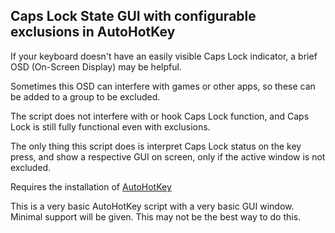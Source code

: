 ## Caps Lock State GUI with configurable exclusions in AutoHotKey

If your keyboard doesn't have an easily visible Caps Lock indicator, a brief OSD (On-Screen Display) may be helpful.

Sometimes this OSD can interfere with games or other apps, so these can be added to a group to be excluded.

The script does not interfere with or hook Caps Lock function, and Caps Lock is still fully functional even with exclusions.

The only thing this script does is interpret Caps Lock status on the key press, and show a respective GUI on screen, only if the active window is not excluded.

Requires the installation of [AutoHotKey](https://www.autohotkey.com/) 

This is a very basic AutoHotKey script with a very basic GUI window. Minimal support will be given. This may not be the best way to do this.
